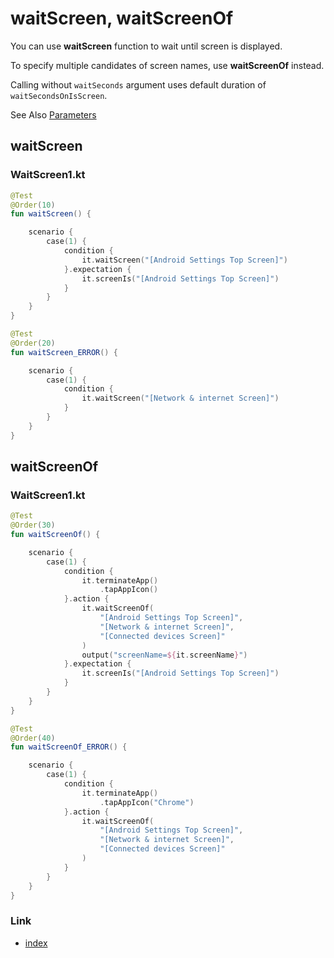 # waitScreen, waitScreenOf

You can use **waitScreen** function to wait until screen is displayed.

To specify multiple candidates of screen names, use **waitScreenOf** instead.

Calling without `waitSeconds` argument uses default duration of `waitSecondsOnIsScreen`.

See Also [Parameters](../parameter/parameters.md)

## waitScreen

### WaitScreen1.kt

```kotlin
@Test
@Order(10)
fun waitScreen() {

    scenario {
        case(1) {
            condition {
                it.waitScreen("[Android Settings Top Screen]")
            }.expectation {
                it.screenIs("[Android Settings Top Screen]")
            }
        }
    }
}

@Test
@Order(20)
fun waitScreen_ERROR() {

    scenario {
        case(1) {
            condition {
                it.waitScreen("[Network & internet Screen]")
            }
        }
    }
}
```

## waitScreenOf

### WaitScreen1.kt

```kotlin
@Test
@Order(30)
fun waitScreenOf() {

    scenario {
        case(1) {
            condition {
                it.terminateApp()
                    .tapAppIcon()
            }.action {
                it.waitScreenOf(
                    "[Android Settings Top Screen]",
                    "[Network & internet Screen]",
                    "[Connected devices Screen]"
                )
                output("screenName=${it.screenName}")
            }.expectation {
                it.screenIs("[Android Settings Top Screen]")
            }
        }
    }
}

@Test
@Order(40)
fun waitScreenOf_ERROR() {

    scenario {
        case(1) {
            condition {
                it.terminateApp()
                    .tapAppIcon("Chrome")
            }.action {
                it.waitScreenOf(
                    "[Android Settings Top Screen]",
                    "[Network & internet Screen]",
                    "[Connected devices Screen]"
                )
            }
        }
    }
}
```

### Link

- [index](../../index.md)
